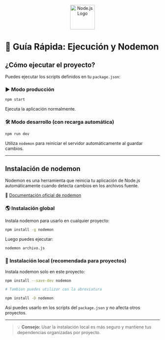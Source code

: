 
<p align="center">
	<img src="https://img.icons8.com/color/96/000000/nodejs.png" alt="Node.js Logo" width="80"/>
</p>

# 🚀 Guía Rápida: Ejecución y Nodemon

## ¿Cómo ejecutar el proyecto?

Puedes ejecutar los scripts definidos en tu `package.json`:

### ▶️ Modo producción
```bash
npm start
```
Ejecuta la aplicación normalmente.

### 🛠️ Modo desarrollo (con recarga automática)
```bash
npm run dev
```
Utiliza `nodemon` para reiniciar el servidor automáticamente al guardar cambios.

---

## Instalación de nodemon

Nodemon es una herramienta que reinicia tu aplicación de Node.js automáticamente cuando detecta cambios en los archivos fuente.

🔗 [Documentación oficial de nodemon](https://www.npmjs.com/package/nodemon)

### 🌎 Instalación global
Instala nodemon para usarlo en cualquier proyecto:
```bash
npm install -g nodemon
```
Luego puedes ejecutar:
```bash
nodemon archivo.js
```

### 📁 Instalación local (recomendada para proyectos)
Instala nodemon solo en este proyecto:
```bash
npm install --save-dev nodemon

# Tambien puedes utilizar con la abreviatura

npm install -D nodemon
```
Así puedes usarlo en los scripts del `package.json` y no afecta otros proyectos.

---

> 💡 **Consejo:** Usar la instalación local es más seguro y mantiene tus dependencias organizadas por proyecto.
